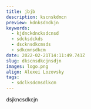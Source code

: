```yaml
---
title: jbjb
description: kscnskdmcn
preview: kdnksdndkjn
keywords:
  - kjdnckdncksdcnsd
  - sdcksdckds
  - dscknsdkcmsds
  - sdkcmnsdkcm
date: 2022-02-21T14:11:49.741Z
slug: dkscnsdkcjnsdjn
images: logo.png
align: Alexei Lozovsky
tags:
  - sdclksdcmsdlkcm
---
```

dsjkncsdkcjn